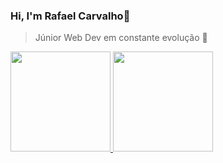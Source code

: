 ### Hi, I'm Rafael Carvalho👋

>Júnior Web Dev em constante evolução 🚀

<div align="left">
  <a href="https://github.com/faelcarvalho">
  <img height="160em" src="https://github-readme-stats.vercel.app/api?username=faelcarvalho&show_icons=true&theme=tokyonight&include_all_commits=true&count_private=true"/>
    <img height="160em" src="https://github-readme-stats.vercel.app/api/top-langs/?username=faelcarvalho&layout=compact&langs_count=7&theme=tokyonight"/>
</div>
